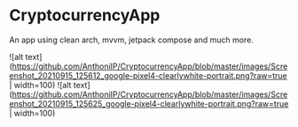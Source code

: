 # CryptocurrencyApp

An app using clean arch, mvvm, jetpack compose and much more.


![alt text](https://github.com/AnthoniIP/CryptocurrencyApp/blob/master/images/Screenshot_20210915_125612_google-pixel4-clearlywhite-portrait.png?raw=true | width=100)
![alt text](https://github.com/AnthoniIP/CryptocurrencyApp/blob/master/images/Screenshot_20210915_125625_google-pixel4-clearlywhite-portrait.png?raw=true | width=100)
